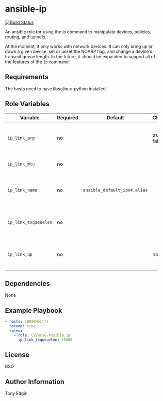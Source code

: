 # ansible-ip
[![Build Status](https://travis-ci.org/CyVerse-Ansible/ansible-ip.svg?branch=master)](https://travis-ci.org/CyVerse-Ansible/ansible-ip)

An ansible role for using the ip command to manipulate devices, policies, routing, and tunnels.

At the moment, it only works with network devices. It can only bring up or down a given device, set or unset the NOARP flag, and change a device's transmit queue length. In the future, it should be expanded to support all of the features of the `ip` command.


## Requirements

The hosts need to have libselinux-python installed.


## Role Variables

Variable             | Required | Default                      | Choices     | Comments
-------------------- | -------- | ---------------------------- | ----------- | --------
`ip_link_arp`        | no       |                              | true, false | if present, whether or not to enable ARP
`ip_link_mtu`        | no       |                              |             | if present, then new MTU
`ip_link_name`       | no       | `ansible_default_ipv4.alias` |             | the name of the network device to modify
`ip_link_txqueuelen` | no       |                              |             | if present, the new transmit queue length
`ip_link_up`         | no       |                              | no, yes     | if present, whether or not the device is to be up


## Dependencies

None


## Example Playbook
```yaml
- hosts: 10000Mbit/s
  become: true
  roles:
    - role: CyVerse-Ansible.ip
      ip_link_txqueuelen: 10000
```

## License

BSD


## Author Information

Tony Edgin

